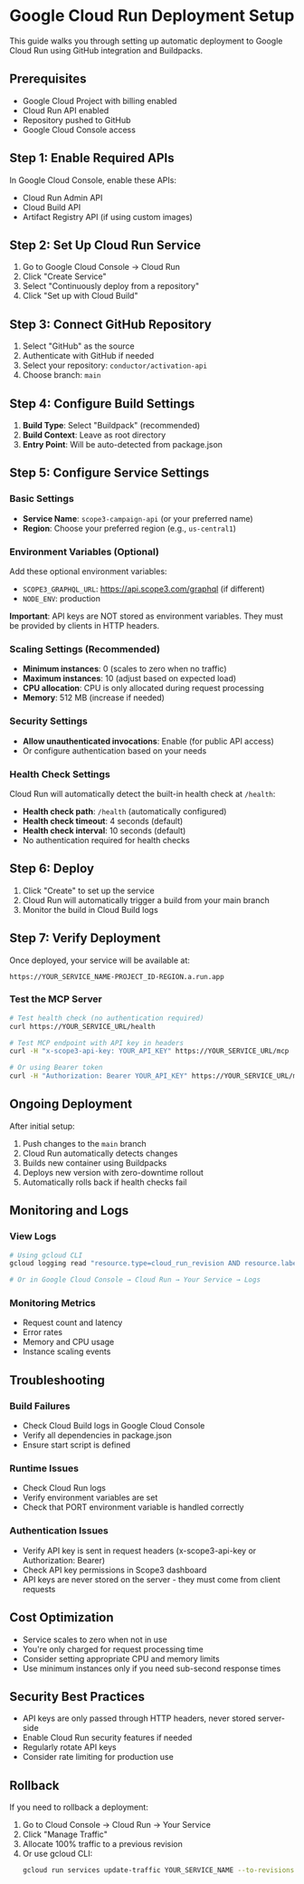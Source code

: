 # Google Cloud Run Deployment Setup

This guide walks you through setting up automatic deployment to Google Cloud Run using GitHub integration and Buildpacks.

## Prerequisites

- Google Cloud Project with billing enabled
- Cloud Run API enabled
- Repository pushed to GitHub
- Google Cloud Console access

## Step 1: Enable Required APIs

In Google Cloud Console, enable these APIs:
- Cloud Run Admin API
- Cloud Build API
- Artifact Registry API (if using custom images)

## Step 2: Set Up Cloud Run Service

1. Go to Google Cloud Console → Cloud Run
2. Click "Create Service"
3. Select "Continuously deploy from a repository"
4. Click "Set up with Cloud Build"

## Step 3: Connect GitHub Repository

1. Select "GitHub" as the source
2. Authenticate with GitHub if needed
3. Select your repository: `conductor/activation-api`
4. Choose branch: `main`

## Step 4: Configure Build Settings

1. **Build Type**: Select "Buildpack" (recommended)
2. **Build Context**: Leave as root directory
3. **Entry Point**: Will be auto-detected from package.json

## Step 5: Configure Service Settings

### Basic Settings
- **Service Name**: `scope3-campaign-api` (or your preferred name)
- **Region**: Choose your preferred region (e.g., `us-central1`)

### Environment Variables (Optional)
Add these optional environment variables:
- `SCOPE3_GRAPHQL_URL`: https://api.scope3.com/graphql (if different)
- `NODE_ENV`: production

**Important**: API keys are NOT stored as environment variables. They must be provided by clients in HTTP headers.

### Scaling Settings (Recommended)
- **Minimum instances**: 0 (scales to zero when no traffic)
- **Maximum instances**: 10 (adjust based on expected load)
- **CPU allocation**: CPU is only allocated during request processing
- **Memory**: 512 MB (increase if needed)

### Security Settings
- **Allow unauthenticated invocations**: Enable (for public API access)
- Or configure authentication based on your needs

### Health Check Settings
Cloud Run will automatically detect the built-in health check at `/health`:
- **Health check path**: `/health` (automatically configured)
- **Health check timeout**: 4 seconds (default)
- **Health check interval**: 10 seconds (default)
- No authentication required for health checks

## Step 6: Deploy

1. Click "Create" to set up the service
2. Cloud Run will automatically trigger a build from your main branch
3. Monitor the build in Cloud Build logs

## Step 7: Verify Deployment

Once deployed, your service will be available at:
```
https://YOUR_SERVICE_NAME-PROJECT_ID-REGION.a.run.app
```

### Test the MCP Server
```bash
# Test health check (no authentication required)
curl https://YOUR_SERVICE_URL/health

# Test MCP endpoint with API key in headers
curl -H "x-scope3-api-key: YOUR_API_KEY" https://YOUR_SERVICE_URL/mcp

# Or using Bearer token
curl -H "Authorization: Bearer YOUR_API_KEY" https://YOUR_SERVICE_URL/mcp
```

## Ongoing Deployment

After initial setup:
1. Push changes to the `main` branch
2. Cloud Run automatically detects changes
3. Builds new container using Buildpacks
4. Deploys new version with zero-downtime rollout
5. Automatically rolls back if health checks fail

## Monitoring and Logs

### View Logs
```bash
# Using gcloud CLI
gcloud logging read "resource.type=cloud_run_revision AND resource.labels.service_name=YOUR_SERVICE_NAME"

# Or in Google Cloud Console → Cloud Run → Your Service → Logs
```

### Monitoring Metrics
- Request count and latency
- Error rates
- Memory and CPU usage
- Instance scaling events

## Troubleshooting

### Build Failures
- Check Cloud Build logs in Google Cloud Console
- Verify all dependencies in package.json
- Ensure start script is defined

### Runtime Issues
- Check Cloud Run logs
- Verify environment variables are set
- Check that PORT environment variable is handled correctly

### Authentication Issues
- Verify API key is sent in request headers (x-scope3-api-key or Authorization: Bearer)
- Check API key permissions in Scope3 dashboard
- API keys are never stored on the server - they must come from client requests

## Cost Optimization

- Service scales to zero when not in use
- You're only charged for request processing time
- Consider setting appropriate CPU and memory limits
- Use minimum instances only if you need sub-second response times

## Security Best Practices

- API keys are only passed through HTTP headers, never stored server-side
- Enable Cloud Run security features if needed
- Regularly rotate API keys
- Consider rate limiting for production use

## Rollback

If you need to rollback a deployment:
1. Go to Cloud Console → Cloud Run → Your Service
2. Click "Manage Traffic"
3. Allocate 100% traffic to a previous revision
4. Or use gcloud CLI:
   ```bash
   gcloud run services update-traffic YOUR_SERVICE_NAME --to-revisions=REVISION_NAME=100
   ```